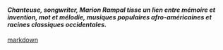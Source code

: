 #### *Chanteuse, songwriter, Marion Rampal tisse un lien entre mémoire et invention, mot et mélodie, musiques populaires afro-américaines et racines classiques occidentales.*
[markdown](bio/bio.expanded)